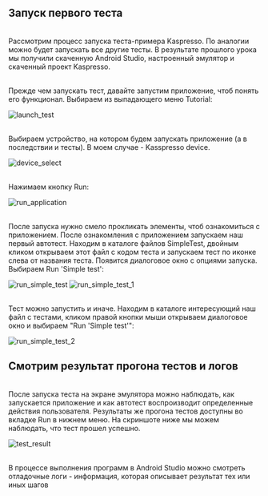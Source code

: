 ## Запуск первого теста

<br> Рассмотрим процесс запуска теста-примера Kaspresso. По аналогии можно будет запускать все другие тесты. В результате прошлого урока мы получили скаченную Android Studio, настроенный эмулятор и скаченный проект Kaspresso.

<br> Прежде чем запускать тест, давайте запустим приложение, чтоб понять его функционал. Выбираем из выпадающего меню Tutorial:

<img src="../images/launch_test.png" alt="launch_test"/>

<br> Выбираем устройство, на котором будем запускать приложение (а в последствии и тесты). В моем случае - Kasspresso device. 

<img src="../images/device_select.png" alt="device_select"/>

<br> Нажимаем кнопку Run:

<img src="../images/run_application.png" alt="run_application"/>

<br> После запуска нужно смело прокликать элементы, чтоб ознакомиться с приложением. После ознакомления с приложением запускаем наш первый автотест. Находим в каталоге файлов SimpleTest, двойным кликом открываем этот файл с кодом теста и запускаем тест по иконке слева от названия теста. Появится диалоговое окно с опциями запуска. Выбираем Run 'Simple test':

<img src="../images/run_simple_test.png" alt="run_simple_test"/>

<img src="../images/run_simple_test_1.png" alt="run_simple_test_1"/>

<br> Тест можно запустить и иначе. Находим в каталоге интересующий наш файл с тестами, кликом правой кнопки мыши открываем диалоговое окно и выбираем "Run 'Simple test'":

<img src="../images/run_simple_test_2.png" alt="run_simple_test_2"/>

## Смотрим результат прогона тестов и логов

<br> После запуска теста на экране эмулятора можно наблюдать, как запускается приложение и как автотест воспроизводит определенные действия пользователя.
Результаты же прогона тестов доступны во вкладке Run в нижнем меню. На скриншоте ниже мы можем наблюдать, что тест прошел успешно. 

<img src="../images/test_result.png" alt="test_result"/>

<br> В процессе выполнения программ в Android Studio можно смотреть отладочные логи - информация, которая описывает результат тех или иных шагов

